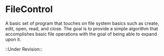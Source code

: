 # FileControl

A basic set of program that touches on file system basics such as create, edit, open, read, and close. The goal is to provide a simple algorithm that accomplishes basic file operations with the goal of being able to expand upon it.



::Under Revision::
